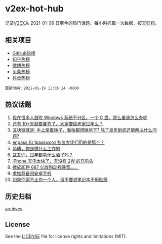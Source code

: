 # v2ex-hot-hub

 记录[V2EX](https://www.v2ex.com/)从 2021-01-06 日至今的热门话题。每小时抓取一次数据，按天[归档](archives)。
 
 ## 相关项目

- [GitHub热榜](https://github.com/snaildev/github-hot-hub)
- [知乎热榜](https://github.com/snaildev/zhihu-hot-hub)
- [微博热榜](https://github.com/snaildev/weibo-hot-hub)
- [头条热榜](https://github.com/snaildev/toutiao-hot-hub)
- [抖音热榜](https://github.com/snaildev/douyin-hot-hub)


 `更新时间：2022-01-19 11:05:24 +0800`

## 热议话题

1. [现在很多人鼓吹 Windows 系统不分区，一个 C 盘，那么重装怎么办呢](https://www.v2ex.com/t/829023)
1. [还有 10+天就要春节了，大家要回老家过年么？](https://www.v2ex.com/t/828978)
1. [区块链就是: 手上拿着锤子，看啥都想锤两下? 除了发币到底还能解决什么问题?](https://www.v2ex.com/t/829011)
1. [enpass 和 1password 各位大佬们用的是那个？](https://www.v2ex.com/t/828943)
1. [师傅，你是做什么工作的](https://www.v2ex.com/t/829048)
1. [盆友们，过年都屯什么酒了吗？](https://www.v2ex.com/t/828996)
1. [iPhone 充电太快了，有没有 2W 的充电头](https://www.v2ex.com/t/829038)
1. [微软即将 687 亿收购动视暴雪。。。](https://www.v2ex.com/t/829075)
1. [求推荐备用安卓手机](https://www.v2ex.com/t/828954)
1. [如果你家不止你一个人，请不要说笔记本不用贴膜](https://www.v2ex.com/t/829111)

## 历史归档

[archives](archives)

## License

See the [LICENSE](LICENSE) file for license rights and limitations (MIT).
